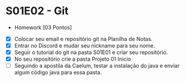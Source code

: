 # S01E02 - Git

- Homework [03 Pontos]
 - [x] Colocar seu email e repositório git na Planilha de Notas.
 - [x] Entrar no Discord e mudar seu nickname para seu nome.
 - [x] Seguir o tutorial do git na pasta S01E01 e criar seu repositório.
 - [x] No seu repositório crie a pasta Projeto 01 Inicio
 - [ ] Seguindo a apostila da Caelum, testar a instalação do java e enviar algum código java para essa pasta.
